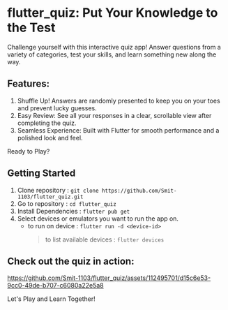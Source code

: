 

# flutter_quiz: Put Your Knowledge to the Test

Challenge yourself with this interactive quiz app! Answer questions from a variety of categories, test your skills, and learn something new along the way.

## Features:
1. Shuffle Up! Answers are randomly presented to keep you on your toes and prevent lucky guesses.
2. Easy Review: See all your responses in a clear, scrollable view after completing the quiz.
3. Seamless Experience: Built with Flutter for smooth performance and a polished look and feel.

Ready to Play?

## Getting Started
1. Clone repository : `git clone https://github.com/Smit-1103/flutter_quiz.git`
2. Go to repository : `cd flutter_quiz`
3. Install Dependencies : `flutter pub get`
4. Select devices or emulators you want to run the app on.
	- to run on device : `flutter run -d <device-id>`
		> to list available devices :  `flutter devices`

## Check out the quiz in action:

https://github.com/Smit-1103/flutter_quiz/assets/112495701/d15c6e53-9cc0-49de-b707-c6080a22e5a8

Let's Play and Learn Together!
